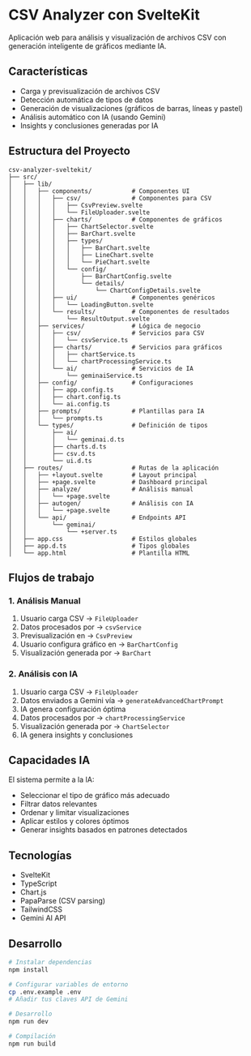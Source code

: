 # CSV Analyzer con SvelteKit

Aplicación web para análisis y visualización de archivos CSV con generación inteligente de gráficos mediante IA.

## Características

- Carga y previsualización de archivos CSV
- Detección automática de tipos de datos
- Generación de visualizaciones (gráficos de barras, líneas y pastel)
- Análisis automático con IA (usando Gemini)
- Insights y conclusiones generadas por IA

## Estructura del Proyecto

```
csv-analyzer-sveltekit/
├── src/
│   ├── lib/
│   │   ├── components/           # Componentes UI
│   │   │   ├── csv/              # Componentes para CSV
│   │   │   │   ├── CsvPreview.svelte
│   │   │   │   └── FileUploader.svelte
│   │   │   ├── charts/           # Componentes de gráficos
│   │   │   │   ├── ChartSelector.svelte
│   │   │   │   ├── BarChart.svelte
│   │   │   │   ├── types/
│   │   │   │   │   ├── BarChart.svelte
│   │   │   │   │   ├── LineChart.svelte
│   │   │   │   │   └── PieChart.svelte
│   │   │   │   └── config/
│   │   │   │       ├── BarChartConfig.svelte
│   │   │   │       └── details/
│   │   │   │           └── ChartConfigDetails.svelte
│   │   │   ├── ui/               # Componentes genéricos
│   │   │   │   └── LoadingButton.svelte
│   │   │   └── results/          # Componentes de resultados
│   │   │       └── ResultOutput.svelte
│   │   ├── services/             # Lógica de negocio
│   │   │   ├── csv/              # Servicios para CSV
│   │   │   │   └── csvService.ts
│   │   │   ├── charts/           # Servicios para gráficos
│   │   │   │   ├── chartService.ts
│   │   │   │   └── chartProcessingService.ts
│   │   │   └── ai/               # Servicios de IA
│   │   │       └── geminaiService.ts
│   │   ├── config/               # Configuraciones
│   │   │   ├── app.config.ts
│   │   │   ├── chart.config.ts
│   │   │   └── ai.config.ts
│   │   ├── prompts/              # Plantillas para IA
│   │   │   └── prompts.ts
│   │   └── types/                # Definición de tipos
│   │       ├── ai/
│   │       │   └── geminai.d.ts
│   │       ├── charts.d.ts
│   │       ├── csv.d.ts
│   │       └── ui.d.ts
│   ├── routes/                   # Rutas de la aplicación
│   │   ├── +layout.svelte        # Layout principal
│   │   ├── +page.svelte          # Dashboard principal
│   │   ├── analyze/              # Análisis manual
│   │   │   └── +page.svelte
│   │   ├── autogen/              # Análisis con IA
│   │   │   └── +page.svelte
│   │   └── api/                  # Endpoints API
│   │       └── geminai/
│   │           └── +server.ts
│   ├── app.css                   # Estilos globales
│   ├── app.d.ts                  # Tipos globales
│   └── app.html                  # Plantilla HTML
```

## Flujos de trabajo

### 1. Análisis Manual

1. Usuario carga CSV → `FileUploader`
2. Datos procesados por → `csvService`
3. Previsualización en → `CsvPreview`
4. Usuario configura gráfico en → `BarChartConfig`
5. Visualización generada por → `BarChart`

### 2. Análisis con IA

1. Usuario carga CSV → `FileUploader`
2. Datos enviados a Gemini vía → `generateAdvancedChartPrompt`
3. IA genera configuración óptima
4. Datos procesados por → `chartProcessingService`
5. Visualización generada por → `ChartSelector`
6. IA genera insights y conclusiones

## Capacidades IA

El sistema permite a la IA:

- Seleccionar el tipo de gráfico más adecuado
- Filtrar datos relevantes
- Ordenar y limitar visualizaciones
- Aplicar estilos y colores óptimos
- Generar insights basados en patrones detectados

## Tecnologías

- SvelteKit
- TypeScript
- Chart.js
- PapaParse (CSV parsing)
- TailwindCSS
- Gemini AI API

## Desarrollo

```bash
# Instalar dependencias
npm install

# Configurar variables de entorno
cp .env.example .env
# Añadir tus claves API de Gemini

# Desarrollo
npm run dev

# Compilación
npm run build
```
